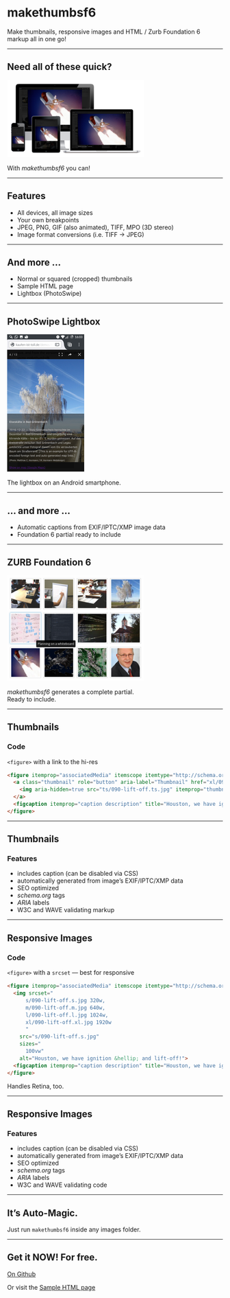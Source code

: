 # makethumbsf6

Make thumbnails, responsive images and HTML / Zurb Foundation 6 markup all in one go!

---

## Need all of these quick?

![docs/many-devices.png](docs/many-devices.s.png)

With _makethumbsf6_ you can!

---

## Features

- All devices, all image sizes
- Your own breakpoints
- JPEG, PNG, GIF (also animated), TIFF, MPO (3D stereo)
- Image format conversions (i.e. TIFF → JPEG)

---

## And more …

- Normal or squared (cropped) thumbnails
- Sample HTML page
- Lightbox (PhotoSwipe)

---

## PhotoSwipe Lightbox

![docs/lightbox-small-3.s.png](docs/lightbox-small-3.s.png)

The lightbox on an Android smartphone.

---

## … and more …

- Automatic captions from EXIF/IPTC/XMP image data
- Foundation 6 partial ready to include

---

## ZURB Foundation 6

![docs/foundation6-thumbnails](docs/foundation6-thumbnails.s.png)

_makethumbsf6_ generates a complete partial.  
Ready to include.

---

## Thumbnails

### Code

`<figure>` with a link to the hi-res

```html
<figure itemprop="associatedMedia" itemscope itemtype="http://schema.org/ImageObject" title="Houston, we have ignition &hellip; and lift-off!">
  <a class="thumbnail" role="button" aria-label="Thumbnail" href="xl/090-lift-off.xl.jpg" itemprop="contentUrl" data-size="1920x1235">
    <img aria-hidden=true src="ts/090-lift-off.ts.jpg" itemprop="thumbnail" alt="Houston, we have ignition &hellip; and lift-off!">
  </a>
  <figcaption itemprop="caption description" title="Houston, we have ignition &hellip; and lift-off!"><h4>Houston, we have ignition &hellip; and lift-off!</h4><p></p></figcaption>
</figure>
```

---

## Thumbnails

### Features

- includes caption (can be disabled via CSS)
- automatically generated from image’s EXIF/IPTC/XMP data
- SEO optimized
- _schema.org_ tags
- _ARIA_ labels
- W3C and WAVE validating markup

---

## Responsive Images

### Code

`<figure>` with a `srcset` — best for responsive

```html
<figure itemprop="associatedMedia" itemscope itemtype="http://schema.org/ImageObject" title="Houston, we have ignition &hellip; and lift-off!">
  <img srcset="
      s/090-lift-off.s.jpg 320w,
      m/090-lift-off.m.jpg 640w,
      l/090-lift-off.l.jpg 1024w,
      xl/090-lift-off.xl.jpg 1920w
      "
    src="s/090-lift-off.s.jpg"
    sizes="
      100vw"
    alt="Houston, we have ignition &hellip; and lift-off!">
  <figcaption itemprop="caption description" title="Houston, we have ignition &hellip; and lift-off!"><h4>Houston, we have ignition &hellip; and lift-off!</h4><p></p></figcaption>
</figure>
```
Handles Retina, too.

---

## Responsive Images

### Features

- includes caption (can be disabled via CSS)
- automatically generated from image’s EXIF/IPTC/XMP data
- SEO optimized
- _schema.org_ tags
- _ARIA_ labels
- W3C and WAVE validating code

---

## It’s Auto-Magic.

Just run `makethumbsf6` inside any images folder.

---

## Get it NOW! For free.

<a href="https://github.com/Moonbase59/makethumbsf6" target="_blank">On Github</a>

Or visit the <a href="http://kaufen-ist-toll.de/demos/makethumbsf6/sample-gallery/" target="_blank">Sample HTML page</a>
